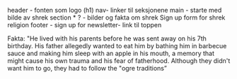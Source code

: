 header - fonten som logo (h1) nav- linker til seksjonene
main - starte med bilde av shrek
section * ? - bilder og fakta om shrek
Sign up form for shrek religion
footer - sign up for newsletter- link til toppen

Fakta:
"He lived with his parents before he was sent away on his 7th birthday. His father allegedly wanted to eat him by bathing him in barbecue sauce and making him sleep with an apple in his mouth, a memory that might cause his own trauma and his fear of fatherhood. Although they didn't want him to go, they had to follow the "ogre traditions”

